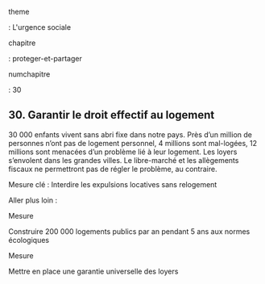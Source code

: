 theme

:   L'urgence sociale

chapitre

:   proteger-et-partager

numchapitre

:   30

30\. Garantir le droit effectif au logement
-------------------------------------

<div class="admonition note">

30 000 enfants vivent sans abri fixe dans notre pays. Près d’un million
de personnes n’ont pas de logement personnel, 4 millions sont
mal-logées, 12 millions sont menacées d’un problème lié à leur logement.
Les loyers s’envolent dans les grandes villes. Le libre-marché et les
allègements fiscaux ne permettront pas de régler le problème, au
contraire.

</div>

Mesure clé : Interdire les expulsions locatives sans relogement

Aller plus loin :

<div class="admonition">

Mesure

Construire 200 000 logements publics par an pendant 5 ans aux normes
écologiques

</div>

<div class="admonition">

Mesure

Mettre en place une garantie universelle des loyers

</div>
